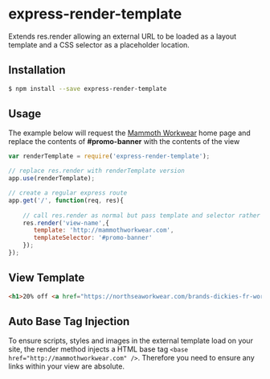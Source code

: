 # express-render-template

Extends res.render allowing an external URL to be loaded as a layout template and a CSS selector as a placeholder location.

## Installation

```bash
$ npm install --save express-render-template
```

## Usage

The example below will request the [Mammoth Workwear](http://mammothworkwear.com) home page and replace the contents of **#promo-banner** with the contents of the view

```js
var renderTemplate = require('express-render-template');

// replace res.render with renderTemplate version
app.use(renderTemplate);

// create a regular express route
app.get('/', function(req, res){
    
    // call res.render as normal but pass template and selector rather than layout
    res.render('view-name',{
       template: 'http://mammothworkwear.com',
       templateSelector: '#promo-banner'
    });
});
```

## View Template

```html
<h1>20% off <a href="https://northseaworkwear.com/brands-dickies-fr-workwear/">Dickies Workwear</a></h1>
```

## Auto Base Tag Injection

To ensure scripts, styles and images in the external template load on your site, the render method injects a HTML base tag ```<base href="http://mammothworkwear.com" />```. Therefore you need to ensure any links within your view are absolute.